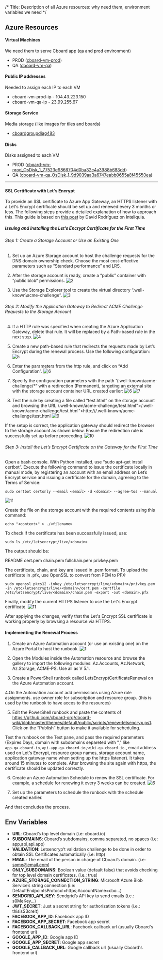 /* Title: Description of all Azure resources: why need them, environment variables we need */

## Azure Resources

#### Virtual Machines

We need them to serve Cboard app (qa and prod environment)

- PROD ([cboard-vm-prod](https://portal.azure.com/#@martinbedouretoutlook.onmicrosoft.com/resource/subscriptions/8dc0229b-f14e-4a6c-8152-e7a3fd99563b/resourceGroups/cboard-group/providers/Microsoft.Compute/virtualMachines/cboard-vm-prod/overview))
- QA ([cboard-vm-qa](https://portal.azure.com/#@martinbedouretoutlook.onmicrosoft.com/resource/subscriptions/8dc0229b-f14e-4a6c-8152-e7a3fd99563b/resourceGroups/cboard-qa-group/providers/Microsoft.Compute/virtualMachines/cboard-vm-qa/overview))

#### Public IP addresses

Needed to assign each IP to each VM

- cboard-vm-prod-ip - 104.43.223.150
- cboard-vm-qa-ip - 23.99.255.67

#### Storage Service

Media storage (like images for tiles and boards)

- [cboardgroupdiag483](https://portal.azure.com/#@martinbedouretoutlook.onmicrosoft.com/resource/subscriptions/8dc0229b-f14e-4a6c-8152-e7a3fd99563b/resourceGroups/cboard-group/providers/Microsoft.Storage/storageAccounts/cboardgroupdiag483/overview)

#### Disks

Disks assigned to each VM

- PROD ([cboard-vm-prod_OsDisk_1_77523e9866704d0ba32c4a3988b683dd](https://portal.azure.com/#@martinbedouretoutlook.onmicrosoft.com/resource/subscriptions/8dc0229b-f14e-4a6c-8152-e7a3fd99563b/resourceGroups/CBOARD-GROUP/providers/Microsoft.Compute/disks/cboard-vm-prod_OsDisk_1_77523e9866704d0ba32c4a3988b683dd/overview))
- QA ([cboard-vm-qa_OsDisk_1_9d9039aa3a6747eabb0655a8f45550ea](https://portal.azure.com/#@martinbedouretoutlook.onmicrosoft.com/resource/subscriptions/8dc0229b-f14e-4a6c-8152-e7a3fd99563b/resourceGroups/CBOARD-QA-GROUP/providers/Microsoft.Compute/disks/cboard-vm-qa_OsDisk_1_9d9039aa3a6747eabb0655a8f45550ea/overview))

---

#### SSL Certificate with Let's Encrypt

To provide an SSL certificate to Azure App Gateway, an HTTPS listener with a Let's Encrypt certificate should be set up and renewed every 3 months or less. The following steps provide a detailed explanation of how to approach this. This guide is based on [this post](https://intelequia.com/es/blog/post/automating-azure-application-gateway-ssl-certificate-renewals-with-let-s-encrypt-and-azure-automation) by David Rodríguez on Inteliquia.

##### Issuing and Installing the Let’s Encrypt Certificate for the First Time

###### Step 1: Create a Storage Account or Use an Existing One
1. Set up an Azure Storage account to host the challenge requests for the DNS domain ownership check. Choose the most cost-effective parameters such as “Standard performance” and LRS. 

2. After the storage account is ready, create a “public” container with “public blob” permissions.
![2](/images/ssl-autorenew-images/6c913dfa-681e-4c31-b986-c805c6c08ad9.png)

3. Use the Storage Explorer tool to create the virtual directory “\.well-known\acme-challenge”.
![3](/images/ssl-autorenew-images/d5923013-af23-49ae-97a3-354750084039.png)

###### Step 2: Modify the Application Gateway to Redirect ACME Challenge Requests to the Storage Account

4. If a HTTP rule was specified when creating the Azure Application Gateway, delete that rule. It will be replaced by a Path-based rule in the next step.
![4](/images/ssl-autorenew-images/d94b0fee-541d-4f92-819f-7c3967e533f3.png)

5. Create a new path-based rule that redirects the requests made by Let’s Encrypt during the renewal process. Use the following configuration:
![5](/images/ssl-autorenew-images/da00d758-665d-43cc-9e98-9b60f02b5b4d.png)

6. Enter the parameters from the http rule, and click on “Add Configuration”.
![6](/images/ssl-autorenew-images/dd6ee5f2-1511-4e12-a90c-f5718cb1add0.png)

7. Specify the configuration parameters with the path “/.well-known/acme-challenge/*” with a redirection (Permanent), targeting an external site with the storage account container URL created earlier:
![6](/images/ssl-autorenew-images/6294fcad-45c8-443e-9e06-c9b37fde26d4.png)
![7](/images/ssl-autorenew-images/19fbcc55-b935-48fc-804a-43a9abb1b190.png)

8. Test the rule by creating a file called “test.html” on the storage account and browsing the URL /.well-known/acme-challenge/test.html">/.well-known/acme-challenge/test.html">http://<yourdomain>/.well-known/acme-challenge/test.html
![9](/images/ssl-autorenew-images/a25dbf84-c632-4012-80f9-2957dd69d086.png)

If the setup is correct, the application gateway should redirect the browser to the storage account as shown below. Ensure the redirection rule is successfully set up before proceeding. 
![10](/images/ssl-autorenew-images/2066c740-bd7b-43d3-b2c5-af198e3a0222.png)

###### Step 3: Install the Let’s Encrypt Certificate on the Gateway for the First Time

Open a bash console. With Python installed, use “sudo apt-get install certbot”. Execute the following command to issue the certificate locally in manual mode, by registering an account with an email address on Let’s Encrypt service and issuing a certificate for the domain, agreeing to the Terms of Service:

`sudo certbot certonly --email <email> -d <domain> --agree-tos --manual`

![11](/images/ssl-autorenew-images/b2772023-72ff-4ccd-94a8-5a56a1c683b2.png)

Create the file on the storage account with the required contents using this command:

`echo "<content>" > ./<filename>`

To check if the certificate has been successfully issued, use:

`sudo ls /etc/letsencrypt/live/<domain>`

The output should be:

README  cert.pem  chain.pem  fullchain.pem  privkey.pem

The certificate, chain, and key are issued in .pem format. To upload the certificate in .pfx, use OpenSSL to convert from PEM to PFX:

`sudo openssl pkcs12 -inkey /etc/letsencrypt/live/<domain>/privkey.pem -in /etc/letsencrypt/live/<domain>/cert.pem -certfile /etc/letsencrypt/live/<domain>/chain.pem -export -out <domain>.pfx`

Finally, modify the current HTTPS listener to use the Let's Encrypt certificate.
![11](/images/ssl-autorenew-images/1190c74b-d5e9-4637-86c5-2d85c5959e83.png)

After applying the changes, verify that the Let's Encrypt SSL certificate is working properly by browsing a resource via HTTPS.

#### Implementing the Renewal Process

1. Create an Azure Automation account (or use an existing one) on the Azure Portal to host the runbook.
![1](/images/ssl-autorenew-images/7ce18f74-9168-4c4a-8fe5-adc5e94feda7.png)

2. Open the Modules inside the Automation resource and browse the gallery to import the following modules:  Az.Accounts, Az.Network, Az.Storage, ACME-PS. Use all as V 5.1.

3. Create a PowerShell runbook called LetsEncryptCertificateRenewal on the Azure Automation account.

4.On the Automation account add permissions using Azure role assignments. use owner role for subscription and resource group. (this is used by the runbook to have acces to the resources)

5. Edit the PowerShell runbook and paste the contents of https://github.com/cboard-org/cboard-wiki/blob/master/themes/default/public/scripts/renew-letsencryp.ps1. Click on the “Publish” button to make it available for scheduling.

Test the runbook on the Test pane, and pass the required parameters (Expires Days, domain with subdomains separeted with "," like `app.qa.cboard.io,api.app.qa.cboard.io,wiki.qa.cboard.io` , email address used on Let's Encrypt, resource group names, storage account name, application gateway name when setting up the https listener). It takes around 15 minutes to complete. After browsing the site again with https, the certificate should be updated correctly.

6. Create an Azure Automation Schedule to renew the SSL certificate. For example, a schedule for renewing it every 3 weeks can be created.
![6](/images/ssl-autorenew-images/f2d4bf48-e355-4a20-9ef8-2a0a624e0b8d.png)

7. Set up the parameters to schedule the runbook with the schedule created earlier. 

And that concludes the process. 

## Env Variables

- **URL**: Cboard’s top level domain (i.e: cboard.io)
- **SUBDOMAINS**: Cboard’s subdomains, comma separated, no spaces (i.e: app,api,api.app)
- **VALIDATION**: Letsencryp’t validation challenge to be done in order to obtain SSL Certificates automatically (i.e: http)
- **EMAIL**: The email of the person in charge of Cboard’s domain. (i.e: some@email.com)
- **ONLY_SUBDOMAINS**: Boolean value (default false) that avoids checking for top level domain certificates. (i.e.: true)
- **AZURE_STORAGE_CONNECTION_STRING**: Microsoft Azure Blob Service’s string connection (i.e: DefaultEndpointsProtocol=https;AccountName=cbo…)
- **SENDGRID_API_KEY**: Sendgrid’s API key to send emails (i.e.: s0MeKey...)
- **JWT_SECRET**: Just a secret string for authorization tokens (i.e.: thisisS3cre!t)
- **FACEBOOK_APP_ID**: Facebook app ID
- **FACEBOOK_APP_SECRET**: Facebook app secret
- **FACEBOOK_CALLBACK_URL**: Facebook callback url (usually Cboard's frontend url)
- **GOOGLE_APP_ID**: Google app ID
- **GOOGLE_APP_SECRET**: Google app secret
- **GOOGLE_CALLBACK_URL**: Google callback url (usually Cboard's frontend url)
